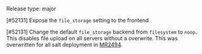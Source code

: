 Release type: major

[#52131] Expose the `file_storage` setting to the frontend

[#52131] Change the default `file_storage` backend from `filesystem` to `noop`.
This disables file upload on all servers without a overwrite. This was
overwritten for all salt deployment in
[MR2494](https://git.magenta.dk/labs/salt-automation/-/merge_requests/2494).
